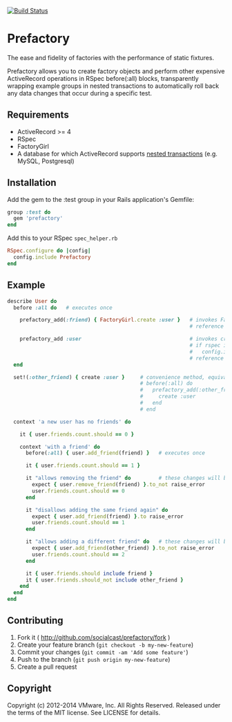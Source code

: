 [![Build Status](https://secure.travis-ci.org/socialcast/prefactory.png?branch=master)](http://travis-ci.org/socialcast/prefactory)

# Prefactory

The ease and fidelity of factories with the performance of static fixtures.

Prefactory allows you to create factory objects and perform other
expensive ActiveRecord operations in RSpec before(:all) blocks, transparently
wrapping example groups in nested transactions to automatically roll back
any data changes that occur during a specific test.

## Requirements

* ActiveRecord >= 4
* RSpec
* FactoryGirl
* A database for which ActiveRecord supports [nested transactions](http://api.rubyonrails.org/classes/ActiveRecord/Transactions/ClassMethods.html#module-ActiveRecord::Transactions::ClassMethods-label-Nested+transactions) (e.g. MySQL, Postgresql)

## Installation

Add the gem to the :test group in your Rails application's Gemfile:

```  ruby
group :test do
  gem 'prefactory'
end
```

Add this to your RSpec `spec_helper.rb`

``` ruby
RSpec.configure do |config|
  config.include Prefactory
end
```

## Example

``` ruby
describe User do
  before :all do   # executes once

    prefactory_add(:friend) { FactoryGirl.create :user }   # invokes FactoryGirl.create(:user)
                                                           # reference object as 'friend'

    prefactory_add :user                                   # invokes create(:user) if available, e.g
                                                           # if rspec is configured with:
                                                           #   config.include FactoryGirl::Syntax::Methods
                                                           # reference object as 'user' in examples
  end

  set!(:other_friend) { create :user }     # convenience method, equivalent to:
                                           # before(:all) do
                                           #   prefactory_add(:other_friend) do
                                           #     create :user
                                           #   end
                                           # end

  context 'a new user has no friends' do

    it { user.friends.count.should == 0 }

    context 'with a friend' do
      before(:all) { user.add_friend(friend) }   # executes once

      it { user.friends.count.should == 1 }

      it "allows removing the friend" do         # these changes will be transparently rolled back
        expect { user.remove_friend(friend) }.to_not raise_error
        user.friends.count.should == 0
      end

      it "disallows adding the same friend again" do
        expect { user.add_friend(friend) }.to raise_error
        user.friends.count.should == 1
      end

      it "allows adding a different friend" do   # these changes will be transparently rolled back
        expect { user.add_friend(other_friend) }.to_not raise_error
        user.friends.count.should == 2
      end

      it { user.friends.should include friend }
      it { user.friends.should_not include other_friend }
    end
  end
end
```

## Contributing

1. Fork it ( http://github.com/socialcast/prefactory/fork )
2. Create your feature branch (`git checkout -b my-new-feature`)
3. Commit your changes (`git commit -am 'Add some feature'`)
4. Push to the branch (`git push origin my-new-feature`)
5. Create a pull request

## Copyright

Copyright (c) 2012-2014 VMware, Inc. All Rights Reserved.
Released under the terms of the MIT license. See LICENSE for details.

